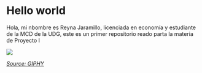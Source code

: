 # Hello world
Hola, mi nbombre es Reyna Jaramillo, licenciada en economía y estudiante de la MCD de la UDG, este es un  primer repositorio reado parta la materia de Proyecto I 

![](https://media.giphy.com/media/b8RfbQFaOs1rO10ren/giphy.gif)

*[Source: GIPHY](https://media.giphy.com/media/b8RfbQFaOs1rO10ren/giphy.gifí)*
